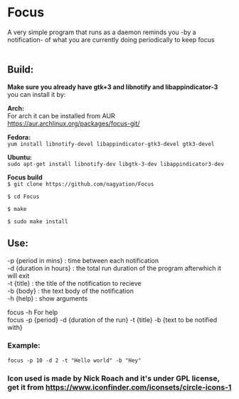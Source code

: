 # Focus
A very simple program that runs as a daemon reminds you -by a notification- of what you are currently doing periodically to keep focus <br> <br>

## Build:
**Make sure you already have gtk+3 and libnotify and libappindicator-3** <br>
you can install it by: <br>

**Arch:** <br>
For arch it can be installed from AUR <br>
https://aur.archlinux.org/packages/focus-git/
<br>
 
 **Fedora:** <br>
`yum install libnotify-devel libappindicator-gtk3-devel gtk3-devel`
<br>


**Ubuntu:** <br>
`sudo apt-get install libnotify-dev libgtk-3-dev libappindicator3-dev`




**Focus build** <br>
`$ git clone https://github.com/nagyation/Focus`

`$ cd Focus `

`$ make `

`$ sudo make install `

## Use:
-p {period in mins} : time between each notification <br>
-d {duration in hours} : the total run duration of the program afterwhich it will exit <br>
-t {title} : the title of the notification to recieve <br>
-b {body} : the text body of the notification <br>
-h {help} : show arguments <br>

focus -h    For help <br>
focus -p {period} -d {duration of the run} -t {title} -b {text to be notified with}<br>

### Example:
`focus -p 10 -d 2 -t "Hello world" -b "Hey"`<br>

### Icon used is made by Nick Roach and it's under GPL license, get it from https://www.iconfinder.com/iconsets/circle-icons-1

